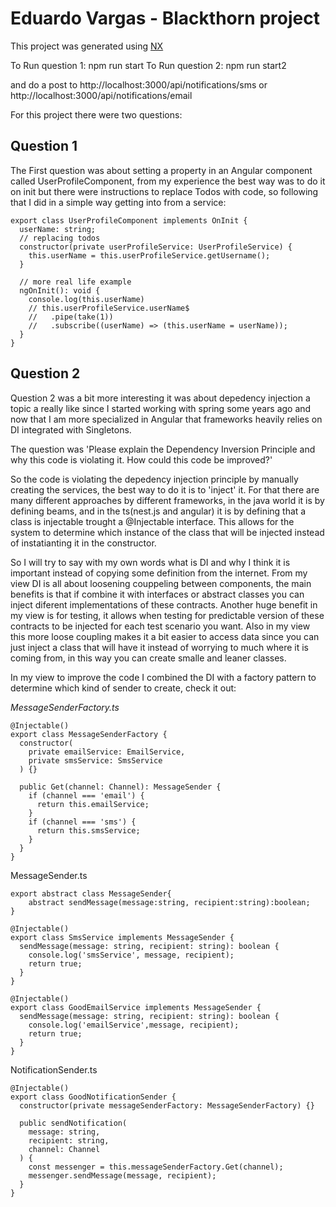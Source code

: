 # Eduardo Vargas - Blackthorn project

This project was generated using  [NX](https://nx.dev/)

To Run question 1: npm run start
To Run question 2: npm run start2

and do a post to  http://localhost:3000/api/notifications/sms or  http://localhost:3000/api/notifications/email

For this project there were two questions:


## Question 1

The First question was about setting a property in an Angular component called UserProfileComponent, from my experience the best way was to do it on init but there were instructions to replace Todos with code, so following that I did in a simple way getting into from a service:

```
export class UserProfileComponent implements OnInit {
  userName: string;
  // replacing todos
  constructor(private userProfileService: UserProfileService) {
    this.userName = this.userProfileService.getUsername();
  }

  // more real life example
  ngOnInit(): void {
    console.log(this.userName)
    // this.userProfileService.userName$
    //   .pipe(take(1))
    //   .subscribe((userName) => (this.userName = userName));
  }
}
```

## Question 2

Question 2 was a bit more interesting it was about depedency injection a topic a really like since I started working with spring some years ago and now that I am more specialized in Angular that frameworks heavily relies on DI integrated with Singletons.

The question was 'Please explain the Dependency Inversion Principle and why this code is violating it. How could this code be improved?'

So the code is violating the depedency injection principle by manually creating the services, the best way to do it is to 'inject' it. For that there are many different approaches by different frameworks, in the java world it is by defining beams, and in the ts(nest.js and angular) it is by defining that a class is injectable trought a @Injectable interface. This allows for the system to determine which instance of the class that will be injected instead of instatianting it in the constructor.

So I will try to say with my own words what is DI and why I think it is important instead of copying some definition from the internet. From my view DI is all about loosening couppeling between components, the main benefits is that if combine it with interfaces or abstract classes you can inject diferent implementations of these contracts. Another huge benefit in my view is for testing, it allows when testing for predictable version of these contracts to be injected for each test scenario you want. Also in my view this more loose coupling makes it a bit easier to access data since you can just inject a class that will have it instead of worrying to much where it is coming from, in this way you can create smalle and leaner classes. 

In my view to improve the code I combined the DI with a factory pattern to determine which kind of sender to create, check it out:

*MessageSenderFactory.ts*
```
@Injectable()
export class MessageSenderFactory {
  constructor(
    private emailService: EmailService,
    private smsService: SmsService
  ) {}

  public Get(channel: Channel): MessageSender {
    if (channel === 'email') {
      return this.emailService;
    }
    if (channel === 'sms') {
      return this.smsService;
    }
  }
}
```
MessageSender.ts
```
export abstract class MessageSender{
    abstract sendMessage(message:string, recipient:string):boolean;
}

@Injectable()
export class SmsService implements MessageSender {
  sendMessage(message: string, recipient: string): boolean {
    console.log('smsService', message, recipient);
    return true;
  }
}

@Injectable()
export class GoodEmailService implements MessageSender {
  sendMessage(message: string, recipient: string): boolean {
    console.log('emailService',message, recipient);
    return true;
  }
}
```
NotificationSender.ts

```
@Injectable()
export class GoodNotificationSender {
  constructor(private messageSenderFactory: MessageSenderFactory) {}

  public sendNotification(
    message: string,
    recipient: string,
    channel: Channel
  ) {
    const messenger = this.messageSenderFactory.Get(channel);
    messenger.sendMessage(message, recipient);
  }
}
```
